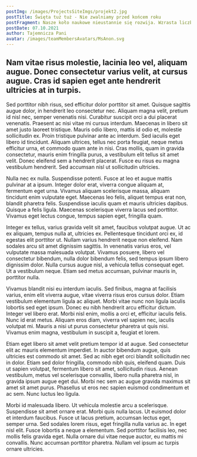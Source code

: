 ```yaml
---
postImg: /images/ProjectsSiteImgs/projekt2.jpg
postTitle: Święta tuż tuż - Nie zwalniamy przed końcem roku
postFragment: Nasze koło naukowe nieustannie się rozwija. Wzrasta liczba uczestników, a wraz z nią poplarność naszego koła.
postDate: 07.10.2021
author: Tajemnicza Pani
avatar: /images/teamMembersAvatars/MsAnon.svg
---
```


## Nam vitae risus molestie, lacinia leo vel, aliquam augue. Donec consectetur varius velit, at cursus augue. Cras id sapien eget ante hendrerit ultricies at in turpis.

Sed porttitor nibh risus, sed efficitur dolor porttitor sit amet. Quisque sagittis augue dolor, in hendrerit leo consectetur nec. Aliquam magna velit, pretium id nisl nec, semper venenatis nisi. Curabitur suscipit orci a dui placerat venenatis. Praesent ac nisi vitae mi cursus interdum. Maecenas in libero sit amet justo laoreet tristique. Mauris odio libero, mattis id odio et, molestie sollicitudin ex. Proin tristique pulvinar ante ac interdum. Sed iaculis eget libero id tincidunt. Aliquam ultrices, tellus nec porta feugiat, neque metus efficitur urna, et commodo quam ante in nisi. Cras mollis, quam in gravida consectetur, mauris enim fringilla purus, a vestibulum elit tellus sit amet velit. Donec eleifend sem a hendrerit placerat. Fusce eu risus eu magna vestibulum hendrerit. Sed accumsan nisl ut sollicitudin ultricies.

Nulla nec ex nulla. Suspendisse potenti. Fusce at leo et augue mattis pulvinar at a ipsum. Integer dolor erat, viverra congue aliquam at, fermentum eget urna. Vivamus aliquam scelerisque massa, aliquam tincidunt enim vulputate eget. Maecenas leo felis, aliquet tempus erat non, blandit pharetra felis. Suspendisse iaculis quam et mauris ultricies dapibus. Quisque a felis ligula. Maecenas scelerisque viverra lacus sed porttitor. Vivamus eget lectus congue, tempus sapien eget, fringilla quam.

Integer ex tellus, varius gravida velit sit amet, faucibus volutpat augue. Ut ac ex aliquam, tempus nulla at, ultricies ex. Pellentesque tincidunt orci ex, id egestas elit porttitor ut. Nullam varius hendrerit neque non eleifend. Nam sodales arcu sit amet dignissim sagittis. In venenatis varius eros, vel vulputate massa malesuada volutpat. Vivamus posuere, libero vel consectetur bibendum, nulla dolor bibendum felis, sed tempus ipsum libero dignissim dolor. Nulla cursus augue nisl, a vehicula tellus consequat eget. Ut a vestibulum neque. Etiam sed metus accumsan, pulvinar mauris in, porttitor nulla.

Vivamus blandit nisi eu interdum iaculis. Sed finibus, magna at facilisis varius, enim elit viverra augue, vitae viverra risus eros cursus dolor. Etiam vestibulum elementum ligula ac aliquet. Morbi vitae nunc non ligula iaculis lobortis sed eget ipsum. Donec eu nibh hendrerit arcu efficitur dictum. Integer vel libero erat. Morbi nisl enim, mollis a orci et, efficitur iaculis felis. Nunc id erat metus. Aliquam eros diam, viverra vel sapien nec, iaculis volutpat mi. Mauris a nisi ut purus consectetur pharetra ut quis nisi. Vivamus enim magna, vestibulum in suscipit a, feugiat et lorem.

Etiam eget libero sit amet velit pretium tempor id at augue. Sed consectetur elit ac mauris elementum imperdiet. In auctor bibendum augue, quis ultricies est commodo sit amet. Sed ac nibh eget orci blandit sollicitudin nec in dolor. Etiam sed dolor fringilla, commodo nibh quis, eleifend quam. Duis ut sapien volutpat, fermentum libero sit amet, sollicitudin risus. Aenean vestibulum, metus vel scelerisque convallis, libero nulla pharetra nisl, in gravida ipsum augue eget dui. Morbi nec sem ac augue gravida maximus sit amet sit amet purus. Phasellus ut eros nec sapien euismod condimentum et ac sem. Nunc luctus leo ligula.

Morbi id malesuada libero. Ut vehicula molestie arcu a scelerisque. Suspendisse sit amet ornare erat. Morbi quis nulla lacus. Ut euismod dolor et interdum faucibus. Fusce ut lacus pretium, accumsan lectus eget, semper urna. Sed sodales lorem risus, eget fringilla nulla varius ac. In eget nisl elit. Fusce lobortis a neque a elementum. Sed porttitor facilisis leo, nec mollis felis gravida eget. Nulla ornare dui vitae neque auctor, eu mattis mi convallis. Nunc accumsan porttitor pharetra. Nullam vel ipsum ac turpis ornare ultricies.
